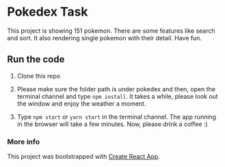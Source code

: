 # Pokedex Task

This project is showing 151 pokemon. There are some features like search and sort.
It also rendering single pokemon with their detail. Have fun.

## Run the code

1. Clone this repo

2. Please make sure the folder path is under pokedex and then,
   open the terminal channel and type `npm install`.
   It takes a while, please look out the window and enjoy the weather a moment.

3. Type `npm start` or `yarn start` in the terminal channel.
   The app running in the browser will take a few minutes.
   Now, please drink a coffee :)

### More info

This project was bootstrapped with [Create React App](https://github.com/facebook/create-react-app).
